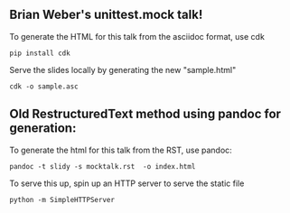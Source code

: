 Brian Weber's unittest.mock talk!
---------------------------------

To generate the HTML for this talk from the asciidoc format, use cdk

```
pip install cdk
```

Serve the slides locally by generating the new "sample.html"
```
cdk -o sample.asc
``` 

Old RestructuredText method using pandoc for generation:
--------------------------------------------------------

To generate the html for this talk from the RST, use pandoc:

```
pandoc -t slidy -s mocktalk.rst  -o index.html
```

To serve this up, spin up an HTTP server to serve the static file

```
python -m SimpleHTTPServer
```
